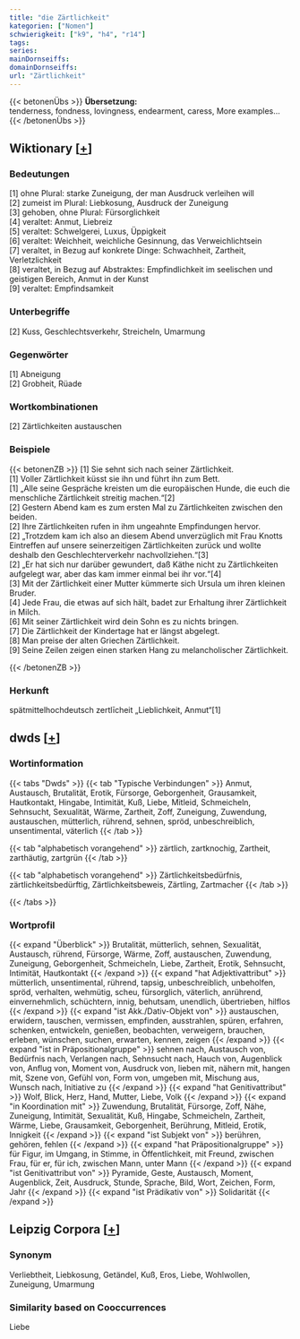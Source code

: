 ```yaml
---
title: "die Zärtlichkeit"
kategorien: ["Nomen"]
schwierigkeit: ["k9", "h4", "r14"]
tags:
series:
mainDornseiffs:
domainDornseiffs:
url: "Zärtlichkeit"
---
```


{{< betonenÜbs >}}
**Übersetzung:**  
tenderness, fondness, lovingness, endearment, caress, More examples...  
{{< /betonenÜbs >}}

## Wiktionary [[+](https://de.wiktionary.org/wiki/Zärtlichkeit)]

### Bedeutungen
[1] ohne Plural: starke Zuneigung, der man Ausdruck verleihen will  
[2] zumeist im Plural: Liebkosung, Ausdruck der Zuneigung  
[3] gehoben, ohne Plural: Fürsorglichkeit  
[4] veraltet: Anmut, Liebreiz  
[5] veraltet: Schwelgerei, Luxus, Üppigkeit  
[6] veraltet: Weichheit, weichliche Gesinnung, das Verweichlichtsein  
[7] veraltet, in Bezug auf konkrete Dinge: Schwachheit, Zartheit, Verletzlichkeit  
[8] veraltet, in Bezug auf Abstraktes: Empfindlichkeit im seelischen und geistigen Bereich, Anmut in der Kunst  
[9] veraltet: Empfindsamkeit  

### Unterbegriffe
[2] Kuss, Geschlechtsverkehr, Streicheln, Umarmung  

### Gegenwörter
[1] Abneigung  
[2] Grobheit, Rüade  

### Wortkombinationen
[2] Zärtlichkeiten austauschen  

### Beispiele
{{< betonenZB >}}
[1] Sie sehnt sich nach seiner Zärtlichkeit.  
[1] Voller Zärtlichkeit küsst sie ihn und führt ihn zum Bett.  
[1] „Alle seine Gespräche kreisten um die europäischen Hunde, die euch die menschliche Zärtlichkeit streitig machen.“[2]  
[2] Gestern Abend kam es zum ersten Mal zu Zärtlichkeiten zwischen den beiden.  
[2] Ihre Zärtlichkeiten rufen in ihm ungeahnte Empfindungen hervor.  
[2] „Trotzdem kam ich also an diesem Abend unverzüglich mit Frau Knotts Eintreffen auf unsere seinerzeitigen Zärtlichkeiten zurück und wollte deshalb den Geschlechterverkehr nachvollziehen.“[3]  
[2] „Er hat sich nur darüber gewundert, daß Käthe nicht zu Zärtlichkeiten aufgelegt war, aber das kam immer einmal bei ihr vor.“[4]  
[3] Mit der Zärtlichkeit einer Mutter kümmerte sich Ursula um ihren kleinen Bruder.  
[4] Jede Frau, die etwas auf sich hält, badet zur Erhaltung ihrer Zärtlichkeit in Milch.  
[6] Mit seiner Zärtlichkeit wird dein Sohn es zu nichts bringen.  
[7] Die Zärtlichkeit der Kindertage hat er längst abgelegt.  
[8] Man preise der alten Griechen Zärtlichkeit.  
[9] Seine Zeilen zeigen einen starken Hang zu melancholischer Zärtlichkeit.  

{{< /betonenZB >}}
### Herkunft
spätmittelhochdeutsch zertlīcheit „Lieblichkeit, Anmut“[1]  



## dwds [[+](https://www.dwds.de/wb/Zärtlichkeit)]

### Wortinformation
{{< tabs "Dwds" >}}
{{< tab "Typische Verbindungen" >}}
Anmut, Austausch, Brutalität, Erotik, Fürsorge, Geborgenheit, Grausamkeit, Hautkontakt, Hingabe, Intimität, Kuß, Liebe, Mitleid, Schmeicheln, Sehnsucht, Sexualität, Wärme, Zartheit, Zoff, Zuneigung, Zuwendung, austauschen, mütterlich, rührend, sehnen, spröd, unbeschreiblich, unsentimental, väterlich
{{< /tab >}}

{{< tab "alphabetisch vorangehend" >}}
zärtlich, zartknochig, Zartheit, zarthäutig, zartgrün
{{< /tab >}}

{{< tab "alphabetisch vorangehend" >}}
Zärtlichkeitsbedürfnis, zärtlichkeitsbedürftig, Zärtlichkeitsbeweis, Zärtling, Zartmacher
{{< /tab >}}

{{< /tabs >}}

### Wortprofil
{{< expand "Überblick" >}} Brutalität, mütterlich, sehnen, Sexualität, Austausch, rührend, Fürsorge, Wärme, Zoff, austauschen, Zuwendung, Zuneigung, Geborgenheit, Schmeicheln, Liebe, Zartheit, Erotik, Sehnsucht, Intimität, Hautkontakt {{< /expand >}}
{{< expand "hat Adjektivattribut" >}} mütterlich, unsentimental, rührend, tapsig, unbeschreiblich, unbeholfen, spröd, verhalten, wehmütig, scheu, fürsorglich, väterlich, anrührend, einvernehmlich, schüchtern, innig, behutsam, unendlich, übertrieben, hilflos {{< /expand >}}
{{< expand "ist Akk./Dativ-Objekt von" >}} austauschen, erwidern, tauschen, vermissen, empfinden, ausstrahlen, spüren, erfahren, schenken, entwickeln, genießen, beobachten, verweigern, brauchen, erleben, wünschen, suchen, erwarten, kennen, zeigen {{< /expand >}}
{{< expand "ist in Präpositionalgruppe" >}} sehnen nach, Austausch von, Bedürfnis nach, Verlangen nach, Sehnsucht nach, Hauch von, Augenblick von, Anflug von, Moment von, Ausdruck von, lieben mit, nähern mit, hangen mit, Szene von, Gefühl von, Form von, umgeben mit, Mischung aus, Wunsch nach, Initiative zu {{< /expand >}}
{{< expand "hat Genitivattribut" >}} Wolf, Blick, Herz, Hand, Mutter, Liebe, Volk {{< /expand >}}
{{< expand "in Koordination mit" >}} Zuwendung, Brutalität, Fürsorge, Zoff, Nähe, Zuneigung, Intimität, Sexualität, Kuß, Hingabe, Schmeicheln, Zartheit, Wärme, Liebe, Grausamkeit, Geborgenheit, Berührung, Mitleid, Erotik, Innigkeit {{< /expand >}}
{{< expand "ist Subjekt von" >}} berühren, gehören, fehlen {{< /expand >}}
{{< expand "hat Präpositionalgruppe" >}} für Figur, im Umgang, in Stimme, in Öffentlichkeit, mit Freund, zwischen Frau, für er, für ich, zwischen Mann, unter Mann {{< /expand >}}
{{< expand "ist Genitivattribut von" >}} Pyramide, Geste, Austausch, Moment, Augenblick, Zeit, Ausdruck, Stunde, Sprache, Bild, Wort, Zeichen, Form, Jahr {{< /expand >}}
{{< expand "ist Prädikativ von" >}} Solidarität {{< /expand >}}

## Leipzig Corpora [[+](https://corpora.uni-leipzig.de/en/res?word=Zärtlichkeit&corpusId=deu_newscrawl-public_2018)]


### Synonym
Verliebtheit, Liebkosung, Getändel, Kuß, Eros, Liebe, Wohlwollen, Zuneigung, Umarmung


### Similarity based on Cooccurrences
Liebe

